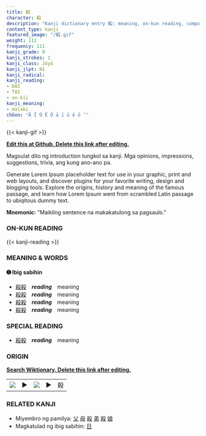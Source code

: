 ```yaml
---
title: 殺
character: 殺
description: "Kanji dictionary entry 殺: meaning, on-kun reading, compounds, origin, related kanji"
content_type: kanji
featured_image: "/殺.gif"
weight: 111
frequency: 111
kanji_grade: 9
kanji_strokes: 1
kanji_class: Jōyō
kanji_jlpt: N1
kanji_radical: 
kanji_reading: 
- DAI
- TAI
- oo-kii
kanji_meaning:
- malaki
chōon: "Ā Ī Ū Ē Ō ā ī ū ē ō ’"
---
```

[//]: # (Don't edit the line below. Kanji animated GIF code is automatically generated.)
{{< kanji-gif >}}

[//]: # (Edit below this line.)

**[Edit this at Github. Delete this link after editing.](https://github.com/tim0g/tim/tree/main/content/kanji/殺/index.md)**

Magsulat dito ng introduction tungkol sa kanji. Mga opinions, impressions, suggestions, trivia, ang kung ano-ano pa.

Generate Lorem Ipsum placeholder text for use in your graphic, print and web layouts, and discover plugins for your favorite writing, design and blogging tools. Explore the origins, history and meaning of the famous passage, and learn how Lorem Ipsum went from scrambled Latin passage to ubiqitous dummy text.
 
**Mnemonic:** "Maikling sentence na makakatulong sa pagsaulo."

### ON-KUN READING

[//]: # (Don't edit the line below. ON-KUN READING code is automatically generated.)
{{< kanji-reading >}}

### MEANING & WORDS

#### ➊ **Ibig sabihin**
  - [殺](../殺)[殺](../殺)　***reading***　meaning
  - [殺](../殺)[殺](../殺)　***reading***　meaning
  - [殺](../殺)[殺](../殺)　***reading***　meaning
  - [殺](../殺)[殺](../殺)　***reading***　meaning

### SPECIAL READING
  - [殺](../殺)[殺](../殺)　***reading***　meaning

### ORIGIN

**[Search Wiktionary. Delete this link after editing.](https://wiktionary.org/wiki/殺)**
<table class="kanji-table"><tr><td>
<img src="60px-殺-bronze.svg.png">
</td><td>▶</td><td>
<img src="60px-殺-oracle.svg.png">
</td><td>▶</td>
<td class="kanji-origin">殺</td>
</tr></table>

### RELATED KANJI
- Miyembro ng pamilya: [父](../父) [母](../母) [殺](../殺) [弟](../弟) [殺](../殺) [娘](../娘)
- Magkatulad ng ibig sabihin: [日](../日)
